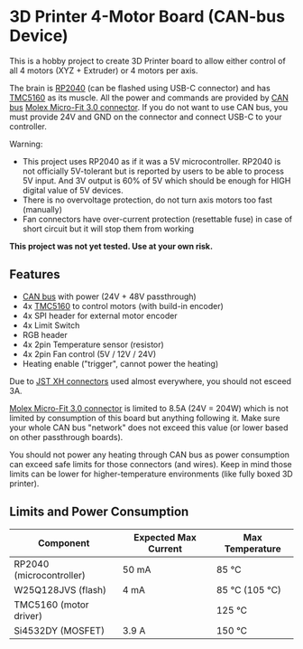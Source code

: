 # 3D Printer 4-Motor Board (CAN-bus Device)

This is a hobby project to create 3D Printer board to allow either control of all 4 motors (XYZ + Extruder) or 4 motors per axis.

The brain is [RP2040](https://www.raspberrypi.com/products/rp2040/) (can be flashed using USB-C connector) and has [TMC5160](https://www.trinamic.com/products/integrated-circuits/details/tmc5160/) as its muscle.
All the power and commands are provided by [CAN bus](https://en.wikipedia.org/wiki/CAN_bus) [Molex Micro-Fit 3.0 connector](https://www.molex.com/en-us/products/connectors/wire-to-board-connectors/micro-fit-connectors).
If you do not want to use CAN bus, you must provide 24V and GND on the connector and connect USB-C to your controller.

Warning:
- This project uses RP2040 as if it was a 5V microcontroller.
RP2040 is not officially 5V-tolerant but is reported by users to be able to process 5V input.
And 3V output is 60% of 5V which should be enough for HIGH digital value of 5V devices.
- There is no overvoltage protection, do not turn axis motors too fast (manually)
- Fan connectors have over-current protection (resettable fuse) in case of short circuit but it will stop them from working

**This project was not yet tested. Use at your own risk.**

## Features

- [CAN bus](https://en.wikipedia.org/wiki/CAN_bus) with power (24V + 48V passthrough)
- 4x [TMC5160](https://www.trinamic.com/products/integrated-circuits/details/tmc5160/) to control motors (with build-in encoder)
- 4x SPI header for external motor encoder
- 4x Limit Switch
- RGB header
- 4x 2pin Temperature sensor (resistor)
- 4x 2pin Fan control (5V / 12V / 24V)
- Heating enable ("trigger", cannot power the heating)

Due to [JST XH connectors](https://www.jst.com/products/crimp-style-connectors-wire-to-board-type/xh-connector/) used almost everywhere, you should not esceed 3A.

[Molex Micro-Fit 3.0 connector](https://www.molex.com/en-us/products/connectors/wire-to-board-connectors/micro-fit-connectors) is limited to 8.5A (24V = 204W) which is not limited by consumption of this board but anything following it.
Make sure your whole CAN bus "network" does not exceed this value (or lower based on other passthrough boards).

You should not power any heating through CAN bus as power consumption can exceed safe limits for those connectors (and wires).
Keep in mind those limits can be lower for higher-temperature environments (like fully boxed 3D printer).

## Limits and Power Consumption

| Component                | Expected Max Current | Max Temperature |
|--------------------------|----------------------|-----------------|
| RP2040 (microcontroller) | 50 mA                | 85 °C           |
| W25Q128JVS (flash)       | 4 mA                 | 85 °C (105 °C)  |
| TMC5160 (motor driver)   |                      | 125 °C          |
| Si4532DY (MOSFET)        | 3.9 A                | 150 °C          |
